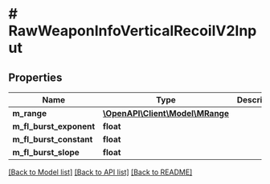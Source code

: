# # RawWeaponInfoVerticalRecoilV2Input

## Properties

Name | Type | Description | Notes
------------ | ------------- | ------------- | -------------
**m_range** | [**\OpenAPI\Client\Model\MRange**](MRange.md) |  | [optional]
**m_fl_burst_exponent** | **float** |  | [optional]
**m_fl_burst_constant** | **float** |  | [optional]
**m_fl_burst_slope** | **float** |  | [optional]

[[Back to Model list]](../../README.md#models) [[Back to API list]](../../README.md#endpoints) [[Back to README]](../../README.md)

